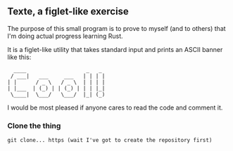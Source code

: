 ## Texte, a figlet-like exercise

The purpose of this small program is to prove to myself (and to others) that
I'm doing actual progress learning Rust.

It is a figlet-like utility that takes standard input and prints an ASCII banner like this:

```
  ____                   _   _
 / ___|   ___     ___   | | | |
| |      / _ \   / _ \  | | | |
| |___  | (_) | | (_) | | | |_|
 \____|  \___/   \___/  |_| (_)
```

I would be most pleased if anyone cares to read the code and comment it.

### Clone the thing

```
git clone... https (wait I've got to create the repository first)
```
